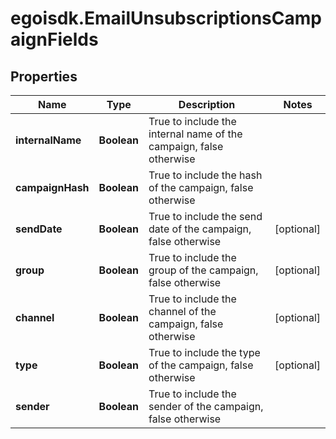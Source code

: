 # egoisdk.EmailUnsubscriptionsCampaignFields

## Properties

Name | Type | Description | Notes
------------ | ------------- | ------------- | -------------
**internalName** | **Boolean** | True to include the internal name of the campaign, false otherwise | 
**campaignHash** | **Boolean** | True to include the hash of the campaign, false otherwise | 
**sendDate** | **Boolean** | True to include the send date of the campaign, false otherwise | [optional] 
**group** | **Boolean** | True to include the group of the campaign, false otherwise | [optional] 
**channel** | **Boolean** | True to include the channel of the campaign, false otherwise | [optional] 
**type** | **Boolean** | True to include the type of the campaign, false otherwise | [optional] 
**sender** | **Boolean** | True to include the sender of the campaign, false otherwise | 


